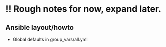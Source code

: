 
# !! Rough notes for now, expand later.


## Ansible layout/howto

* Global defaults in group_vars/all.yml

